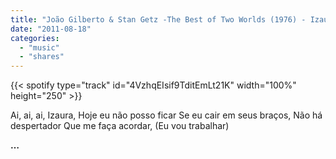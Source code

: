 ```yaml
---
title: "João Gilberto & Stan Getz -The Best of Two Worlds (1976) - Izaura"
date: "2011-08-18"
categories:
  - "music"
  - "shares"
---
```


{{< spotify type="track" id="4VzhqEIsif9TditEmLt21K" width="100%" height="250" >}}

Ai, ai, ai, Izaura, Hoje eu não posso ficar
Se eu cair em seus braços, Não há despertador
Que me faça acordar, (Eu vou trabalhar)

**…**

